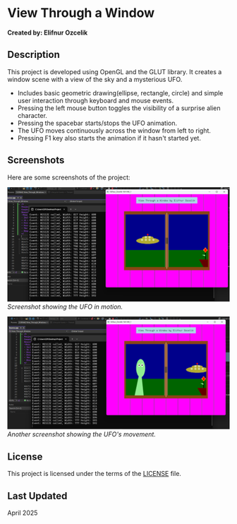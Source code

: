 # View Through a Window

**Created by: Elifnur Ozcelik**

## Description
This project is developed using OpenGL and the GLUT library. It creates a window scene with a view of the sky and a mysterious UFO.

- Includes basic geometric drawing(ellipse, rectangle, circle) and simple user interaction through keyboard and mouse events.
- Pressing the left mouse button toggles the visibility of a surprise alien character.
- Pressing the spacebar starts/stops the UFO animation.
- The UFO moves continuously across the window from left to right.
- Pressing F1 key also starts the animation if it hasn't started yet.

## Screenshots

Here are some screenshots of the project:

![View Window Screenshot 0](view_window_screenshot_0.png.png)  
*Screenshot showing the UFO in motion.*

![View Window Screenshot 1](view_window_screenshot_1.png.png)  
*Another screenshot showing the UFO's movement.*

## License

This project is licensed under the terms of the [LICENSE](LICENSE) file.

## Last Updated

April 2025

